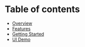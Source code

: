 # Table of contents

* [Overview](README.md)
* [Features](features.md)
* [Getting Started](getting-started.md)
* [UI Demo](ui-demo.md)

